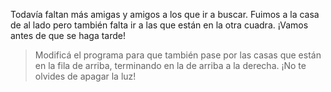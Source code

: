 <gs-attire attire-url="https://raw.githubusercontent.com/MumukiProject/mumuki-guia-gobstones-merlo/master/assets/attires/config_1571863823573.json"></gs-attire>

<gs-toolbox toolbox-url="https://raw.githubusercontent.com/MumukiProject/mumuki-guia-gobstones-merlo/master/assets/toolbox_1571863932490.xml"></gs-toolbox>

Todavía faltan más amigas y amigos a los que ir a buscar. Fuimos a la casa de al lado pero también falta ir a las que están en la otra cuadra. ¡Vamos antes de que se haga tarde!

> Modificá el programa para que también pase por las casas que están en la fila de arriba, terminando en la de arriba a la derecha. ¡No te olvides de apagar la luz!
